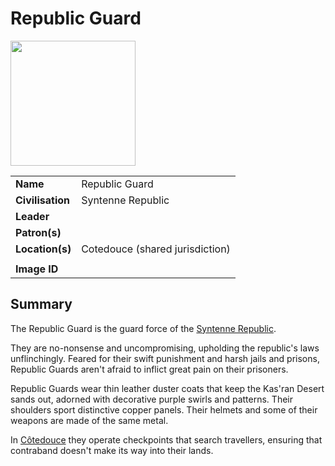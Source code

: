 # Republic Guard

<img src="https://raw.githubusercontent.com/jesskelsall/astarus-images/main/symbols/imageid.png" height="200" />

|||
| --- | --- |
| **Name** | Republic Guard | organisation.4
| **Civilisation** | Syntenne Republic |
| **Leader** | |
| **Patron(s)** | |
| **Location(s)** | Cotedouce (shared jurisdiction) |
|||
| **Image ID** | |

## Summary

The Republic Guard is the guard force of the [Syntenne Republic](../../civilisations/syntenne-republic/syntenne-republic.md).

They are no-nonsense and uncompromising, upholding the republic's laws unflinchingly. Feared for their swift punishment and harsh jails and prisons, Republic Guards aren't afraid to inflict great pain on their prisoners.

Republic Guards wear thin leather duster coats that keep the Kas'ran Desert sands out, adorned with decorative purple swirls and patterns. Their shoulders sport distinctive copper panels. Their helmets and some of their weapons are made of the same metal.

In [Côtedouce](../../places/towns/cotedouce.md) they operate checkpoints that search travellers, ensuring that contraband doesn't make its way into their lands.
